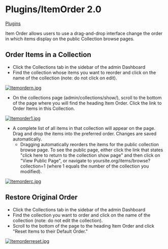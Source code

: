 Plugins/ItemOrder 2.0
=====================


[Plugins](../Plugins.1.html "Plugins")


Item Order allows users to use a drag-and-drop interface change the
order in which items display on the public Collection browse pages.

Order Items in a Collection
-----------------------------------------------------------------------------------------------

-   Click the Collections tab in the sidebar of the admin Dashboard
-   Find the collection whose items you want to reorder and click on the
    name of the collection (note: do not click on edit).

[![Itemordern.jpg](https://omeka.org/c/images/e/e4/Itemordern.jpg)](https://omeka.org/codex/File:Itemordern.jpg)

-   On the collections page (admin/collections/show/), scroll to the
    bottom of the page where you will find the heading Item Order. Click
    the link to Order Items in this Collection.

[![Itemorder1.jpg](https://omeka.org/c/images/e/e2/Itemorder1.jpg)](https://omeka.org/codex/File:Itemorder1.jpg)

-   A complete list of all items in that collection will appear on
    the page. Drag and drop the items into the preferred order. Changes
    are saved automatically.
    -   Dragging automatically reorders the items for the public
        collection browse page. To see the public page, either click the
        link that states "click here to return to the collection show
        page" and then click on "View Public Page", or navigate to
        yoursite.org/items/browse?collection=1 (where 1 equals the
        number of the collection you modified).

[![Itemorderc.jpg](https://omeka.org/c/images/c/c2/Itemorderc.jpg)](https://omeka.org/codex/File:Itemorderc.jpg)

Restore Original Order
-------------------------------------------------------------------------------------

-   Click the Collections tab in the sidebar of the admin Dashboard
-   Find the collection you want to order and click on the name of the
    collection (note: do not edit the collection).
-   Scroll to the bottom of the page to the heading Item Order and click
    "Reset Items to their Default Order."

[![Itemorderreset.jpg](https://omeka.org/c/images/9/98/Itemorderreset.jpg)](https://omeka.org/codex/File:Itemorderreset.jpg)
